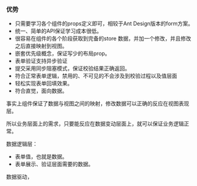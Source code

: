 ### 优势

- 只需要学习各个组件的props定义即可，相较于Ant Design版本的form方案。
- 统一、简单的API保证学习成本很低。
- 很容易在组件的各个阶段获取到完备的store 数据，并加一个修改，并且修改之后直接映射到视图。
- 嵌套优先级概念，保证写少的布局prop。
- 表单验证支持异步验证
- 提交采用同步阻塞模式，保证校验结果正确返回。
- 符合正常表单逻辑，禁用的、不可见的不会涉及到校验过程以及值层面
- 轻松实现表单回填效果。
- 符合直觉，面向数据。


事实上组件保证了数据与视图之间的映射，修改数据可以正确的反应在视图表现层。

所以业务层面上的需求，只要能反应在数据变动层面上，就可以保证业务逻辑正常。

数据逻辑层：
- 表单值，也就是数据。
- 表单展示、验证层面需要的数据。


数据驱动，

